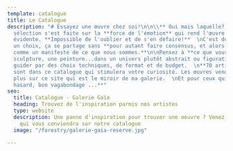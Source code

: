 ```yaml
---
template: catalogue
title: Le Catalogue
description: "# Essayez une œuvre chez soi!\n\n\\** Oui mais laquelle?  \n\\** Ma
  sélection s'est faite sur la **force de l'émotion** qui rend l'œuvre d'un artiste
  évidente. **Impossible de l'oublier et de s'en défaire!**  \nC'est donc très personnel
  un choix, ça se partage sans **pour autant faire consensus, et alors! Une œuvre
  comme un manifeste de ce que nous sommes.**\n\nPensez à **ce que vous aimez**, une
  sculpture, une peinture...dans un univers plutôt abstrait ou figuratif et laissez-vous
  guider par des choix techniques, de format et de budget.  \n**70 artistes +700 œuvres**
  sont dans ce catalogue qui stimulera votre curiosité. Les œuvres vendues n'apparaissent
  plus sur ce site qui est le miroir de ma galerie.  \nEt pour ceux qui croient **au
  hasard, bon vagabondage ...**"
seo:
  title: Catalogue - Galerie Gaïa
  heading: Trouvez de l'inspiration parmis nos artistes
  type: website
  description: Une panne d'inspiration pour trouver une oeuvre ? Venez découvrir l'oeuvre
    qui vous conviendra sur notre catalogue
  image: "/forestry/galerie-gaia-reserve.jpg"

---
```

